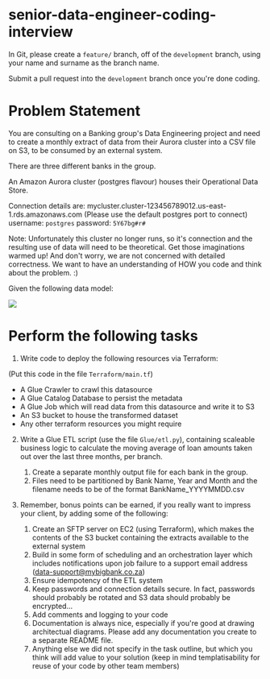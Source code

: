 # senior-data-engineer-coding-interview

In Git, please create a `feature/` branch, off of the `development` branch, using your name and surname as the branch name.

Submit a pull request into the `development` branch once you're done coding.

# Problem Statement

You are consulting on a Banking group's Data Engineering project and need to create a monthly extract of data from their Aurora cluster into a CSV file on S3, to be consumed by an external system.

There are three different banks in the group.

An Amazon Aurora cluster (postgres flavour) houses their Operational Data Store.

Connection details are:
mycluster.cluster-123456789012.us-east-1.rds.amazonaws.com
(Please use the default postgres port to connect)
username: `postgres`
password: `5Y67bg#r#`

Note: Unfortunately this cluster no longer runs, so it's connection and the resulting use of data will need to be theoretical. Get those imaginations warmed up! And don't worry, we are not concerned with detailed correctness. We want to have an understanding of HOW you code and think about the problem. :)

Given the following data model:

![](DataModel_ERD.png)

# Perform the following tasks

1. Write code to deploy the following resources via Terraform:

(Put this code in the file `Terraform/main.tf`)

* A Glue Crawler to crawl this datasource
* A Glue Catalog Database to persist the metadata
* A Glue Job which will read data from this datasource and write it to S3
* An S3 bucket to house the transformed dataset
* Any other terraform resources you might require

2. Write a Glue ETL script (use the file `Glue/etl.py`), containing scaleable business logic to calculate the moving average of loan amounts taken out over the last three months, per branch.
   1. Create a separate monthly output file for each bank in the group.
   2. Files need to be partitioned by Bank Name, Year and Month and the filename needs to be of the format BankName_YYYYMMDD.csv
   
3. Remember, bonus points can be earned, if you really want to impress your client, by adding some of the following:
   1. Create an SFTP server on EC2 (using Terraform), which makes the contents of the S3 bucket containing the extracts available to the external system
   2. Build in some form of scheduling and an orchestration layer which includes notifications upon job failure to a support email address (data-support@mybigbank.co.za)
   3. Ensure idempotency of the ETL system
   4. Keep passwords and connection details secure. In fact, passwords should probably be rotated and S3 data should probably be encrypted...
   5. Add comments and logging to your code
   6. Documentation is always nice, especially if you're good at drawing architectual diagrams. Please add any documentation you create to a separate README file.
   7. Anything else we did not specify in the task outline, but which you think will add value to your solution (keep in mind templatisability for reuse of your code by other team members)

